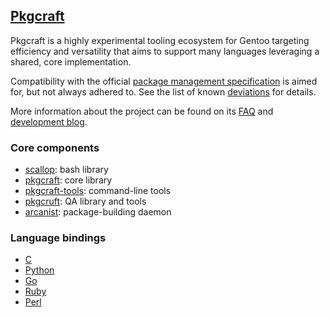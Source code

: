 ## [Pkgcraft][blog]

Pkgcraft is a highly experimental tooling ecosystem for Gentoo targeting
efficiency and versatility that aims to support many languages leveraging a
shared, core implementation.

Compatibility with the official [package management specification][pmspec] is
aimed for, but not always adhered to. See the list of known [deviations] for
details.

More information about the project can be found on its [FAQ] and
[development blog][blog].

### Core components

- [scallop]: bash library
- [pkgcraft]: core library
- [pkgcraft-tools]: command-line tools
- [pkgcruft]: QA library and tools
- [arcanist]: package-building daemon

### Language bindings

- [C]
- [Python]
- [Go]
- [Ruby]
- [Perl]

[faq]: <https://pkgcraft.github.io/about/>
[blog]: <https://pkgcraft.github.io/>
[scallop]: <https://github.com/pkgcraft/pkgcraft/tree/main/crates/scallop>
[pkgcraft]: <https://github.com/pkgcraft/pkgcraft/tree/main/crates/pkgcraft>
[pkgcraft-tools]: <https://github.com/pkgcraft/pkgcraft/tree/main/crates/pkgcraft-tools>
[pkgcruft]: <https://github.com/pkgcraft/pkgcraft/tree/main/crates/pkgcruft>
[arcanist]: <https://github.com/pkgcraft/pkgcraft/tree/main/crates/arcanist>
[pmspec]: https://wiki.gentoo.org/wiki/Project:Package_Manager_Specification
[deviations]: https://github.com/orgs/pkgcraft/discussions/134

[c]: <https://github.com/pkgcraft/pkgcraft/tree/main/crates/pkgcraft-c>
[python]: <https://github.com/pkgcraft/pkgcraft-python>
[go]: <https://github.com/pkgcraft/pkgcraft-go>
[ruby]: <https://github.com/pkgcraft/pkgcraft-ruby>
[perl]: <https://github.com/pkgcraft/pkgcraft-perl>
